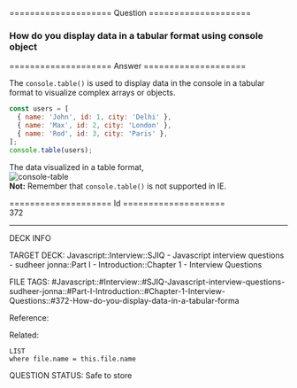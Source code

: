 ==================== Question ====================  

### How do you display data in a tabular format using console object  

==================== Answer ====================  

The `console.table()` is used to display data in the console in a tabular format
to visualize complex arrays or objects.

```js
const users = [
  { name: 'John', id: 1, city: 'Delhi' },
  { name: 'Max', id: 2, city: 'London' },
  { name: 'Rod', id: 3, city: 'Paris' },
];
console.table(users);
```

The data visualized in a table format,  
![console-table](../../../../images/console-table.png)  
**Not:** Remember that `console.table()` is not supported in IE.

==================== Id ====================  
372
<!--ID: 1707879821416-->

---

DECK INFO

TARGET DECK: Javascript::Interview::SJIQ - Javascript interview questions - sudheer jonna::Part I - Introduction::Chapter 1 - Interview Questions

FILE TAGS: #Javascript::#Interview::#SJIQ-Javascript-interview-questions-sudheer-jonna::#Part-I-Introduction::#Chapter-1-Interview-Questions::#372-How-do-you-display-data-in-a-tabular-forma

Reference:

Related:

```dataview
LIST
where file.name = this.file.name
```
QUESTION STATUS: Safe to store
